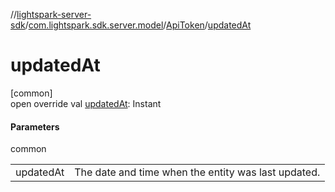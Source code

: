 //[lightspark-server-sdk](../../../index.md)/[com.lightspark.sdk.server.model](../index.md)/[ApiToken](index.md)/[updatedAt](updated-at.md)

# updatedAt

[common]\
open override val [updatedAt](updated-at.md): Instant

#### Parameters

common

| | |
|---|---|
| updatedAt | The date and time when the entity was last updated. |
